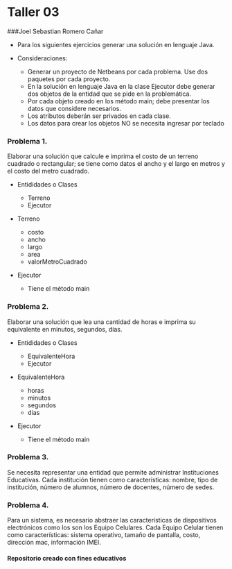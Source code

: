 # Taller 03
###Joel Sebastian Romero Cañar
* Para los siguientes ejercicios generar una solución en lenguaje Java. 

* Consideraciones:
	* Generar un proyecto de Netbeans por cada problema. Use dos paquetes por cada proyecto.
	* En la solución en lenguaje Java en la clase Ejecutor debe generar dos objetos de la entidad que se pide en la problemática.
	* Por cada objeto creado en los método main; debe presentar los datos que considere necesarios.
	* Los atributos deberán ser privados en cada clase.
	* Los datos para crear los objetos NO se necesita ingresar por teclado


### Problema 1. 

Elaborar una solución que calcule e imprima el costo de un terreno cuadrado o rectangular; se tiene como datos el ancho y el largo en metros y el costo del metro cuadrado. 

* Entididades o Clases
	* Terreno
	* Ejecutor
	
* Terreno
	* costo
	* ancho
	* largo
	* area
	* valorMetroCuadrado
* Ejecutor
	* Tiene el método main
	
### Problema 2. 

Elaborar una solución que lea una cantidad de horas e imprima su equivalente en minutos, segundos, días.

* Entididades o Clases
	* EquivalenteHora
	* Ejecutor
	
* EquivalenteHora
	* horas
	* minutos
	* segundos
	* dias
	
* Ejecutor
	* Tiene el método main


### Problema 3. 

Se necesita representar una entidad que permite administrar Instituciones Educativas. Cada institución tienen como características: nombre, tipo de institución, número de alumnos, número de docentes, número de sedes.

### Problema 4. 

Para un sistema, es necesario abstraer las características de dispositivos electrónicos como los son los Equipo Celulares. Cada Equipo Celular tienen como características: sistema operativo, tamaño de pantalla, costo, dirección mac, información IMEI.

#### Repositorio creado con fines educativos

